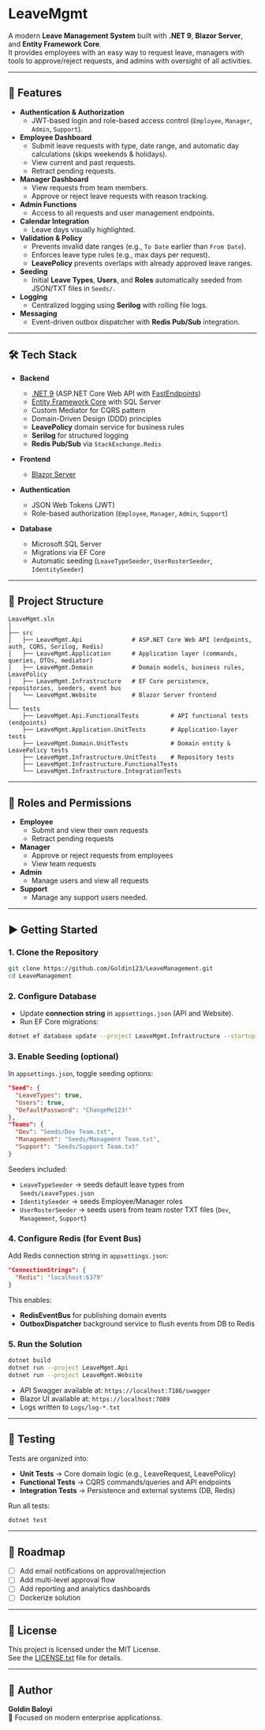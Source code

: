 # LeaveMgmt

A modern **Leave Management System** built with **.NET 9**, **Blazor Server**, and **Entity Framework Core**.  
It provides employees with an easy way to request leave, managers with tools to approve/reject requests, and admins with oversight of all activities.

---

## 🚀 Features

- **Authentication & Authorization**
  - JWT-based login and role-based access control (`Employee`, `Manager`, `Admin`, `Support`).
- **Employee Dashboard**
  - Submit leave requests with type, date range, and automatic day calculations (skips weekends & holidays).
  - View current and past requests.
  - Retract pending requests.
- **Manager Dashboard**
  - View requests from team members.
  - Approve or reject leave requests with reason tracking.
- **Admin Functions**
  - Access to all requests and user management endpoints.
- **Calendar Integration**
  - Leave days visually highlighted.
- **Validation & Policy**
  - Prevents invalid date ranges (e.g., `To Date` earlier than `From Date`).
  - Enforces leave type rules (e.g., max days per request).
  - **LeavePolicy** prevents overlaps with already approved leave ranges.
- **Seeding**
  - Initial **Leave Types**, **Users**, and **Roles** automatically seeded from JSON/TXT files in `Seeds/`.
- **Logging**
  - Centralized logging using **Serilog** with rolling file logs.
- **Messaging**
  - Event-driven outbox dispatcher with **Redis Pub/Sub** integration.

---

## 🛠️ Tech Stack

- **Backend**
  - [.NET 9](https://dotnet.microsoft.com/) (ASP.NET Core Web API with [FastEndpoints](https://fast-endpoints.com/))
  - [Entity Framework Core](https://learn.microsoft.com/en-us/ef/) with SQL Server
  - Custom Mediator for CQRS pattern
  - Domain-Driven Design (DDD) principles
  - **LeavePolicy** domain service for business rules
  - **Serilog** for structured logging
  - **Redis Pub/Sub** via `StackExchange.Redis`

- **Frontend**
  - [Blazor Server](https://dotnet.microsoft.com/apps/aspnet/web-apps/blazor)
 
- **Authentication**
  - JSON Web Tokens (JWT)
  - Role-based authorization (`Employee`, `Manager`, `Admin`, `Support`)

- **Database**
  - Microsoft SQL Server
  - Migrations via EF Core
  - Automatic seeding (`LeaveTypeSeeder`, `UserRosterSeeder`, `IdentitySeeder`)

---

## 📂 Project Structure

```
LeaveMgmt.sln
│
├── src
│   ├── LeaveMgmt.Api              # ASP.NET Core Web API (endpoints, auth, CQRS, Serilog, Redis)
│   ├── LeaveMgmt.Application      # Application layer (commands, queries, DTOs, mediator)
│   ├── LeaveMgmt.Domain           # Domain models, business rules, LeavePolicy
│   ├── LeaveMgmt.Infrastructure   # EF Core persistence, repositories, seeders, event bus
│   └── LeaveMgmt.Website          # Blazor Server frontend
│
└── tests
    ├── LeaveMgmt.Api.FunctionalTests         # API functional tests (endpoints)
    ├── LeaveMgmt.Application.UnitTests       # Application-layer tests
    ├── LeaveMgmt.Domain.UnitTests            # Domain entity & LeavePolicy tests
    ├── LeaveMgmt.Infrastructure.UnitTests    # Repository tests
    ├── LeaveMgmt.Infrastructure.FunctionalTests
    └── LeaveMgmt.Infrastructure.IntegrationTests
```

---

## 🔑 Roles and Permissions

- **Employee**
  - Submit and view their own requests
  - Retract pending requests
- **Manager**
  - Approve or reject requests from employees
  - View team requests
- **Admin**
  - Manage users and view all requests
- **Support**
  - Manage any support users needed. 

---

## ▶️ Getting Started

### 1. Clone the Repository

```bash
git clone https://github.com/Goldin123/LeaveManagement.git
cd LeaveManagement
```

### 2. Configure Database

- Update **connection string** in `appsettings.json` (API and Website).
- Run EF Core migrations:

```bash
dotnet ef database update --project LeaveMgmt.Infrastructure --startup-project LeaveMgmt.Api
```

### 3. Enable Seeding (optional)

In `appsettings.json`, toggle seeding options:

```json
"Seed": {
  "LeaveTypes": true,
  "Users": true,
  "DefaultPassword": "ChangeMe123!"
},
"Teams": {
  "Dev": "Seeds/Dev Team.txt",
  "Management": "Seeds/Managment Team.txt",
  "Support": "Seeds/Support Team.txt"
}
```

Seeders included:
- `LeaveTypeSeeder` → seeds default leave types from `Seeds/LeaveTypes.json`
- `IdentitySeeder` → seeds Employee/Manager roles
- `UserRosterSeeder` → seeds users from team roster TXT files (`Dev`, `Management`, `Support`)

### 4. Configure Redis (for Event Bus)

Add Redis connection string in `appsettings.json`:

```json
"ConnectionStrings": {
  "Redis": "localhost:6379"
}
```

This enables:
- **RedisEventBus** for publishing domain events
- **OutboxDispatcher** background service to flush events from DB to Redis

### 5. Run the Solution

```bash
dotnet build
dotnet run --project LeaveMgmt.Api
dotnet run --project LeaveMgmt.Website
```

- API Swagger available at: `https://localhost:7186/swagger`
- Blazor UI available at: `https://localhost:7089`
- Logs written to `Logs/log-*.txt`

---

## 🧪 Testing

Tests are organized into:

- **Unit Tests** → Core domain logic (e.g., LeaveRequest, LeavePolicy)
- **Functional Tests** → CQRS commands/queries and API endpoints
- **Integration Tests** → Persistence and external systems (DB, Redis)

Run all tests:

```bash
dotnet test
```

---

## 📌 Roadmap

- [ ] Add email notifications on approval/rejection
- [ ] Add multi-level approval flow
- [ ] Add reporting and analytics dashboards
- [ ] Dockerize solution

---

## 📄 License

This project is licensed under the MIT License.  
See the [LICENSE.txt](LICENSE.txt) file for details.

---

## 👤 Author

**Goldin Baloyi**   
🚀 Focused on modern enterprise applicationss.
